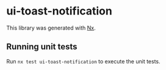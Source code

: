 # ui-toast-notification

This library was generated with [Nx](https://nx.dev).

## Running unit tests

Run `nx test ui-toast-notification` to execute the unit tests.
